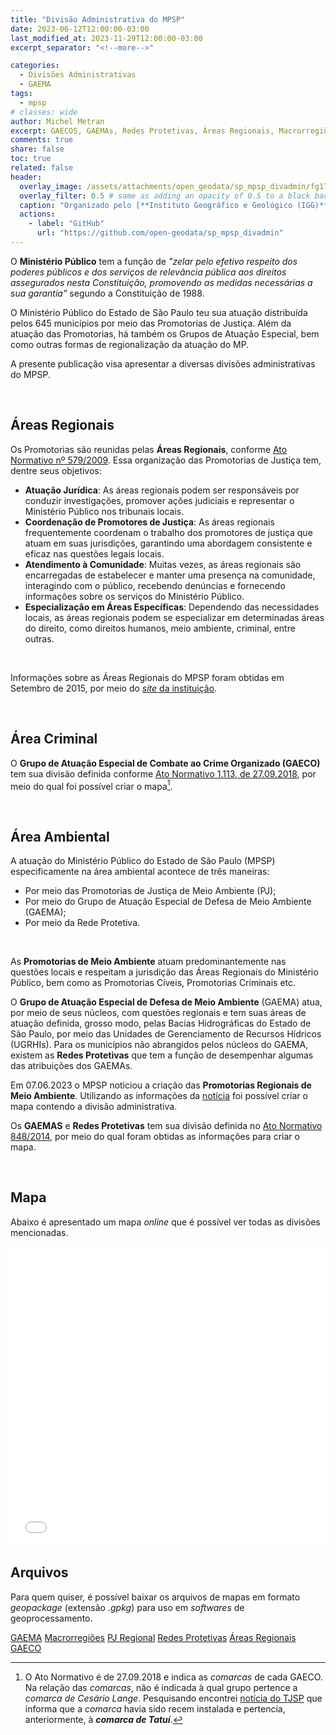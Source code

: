 ```yaml
---
title: "Divisão Administrativa do MPSP"
date: 2023-06-12T12:00:00-03:00
last_modified_at: 2023-11-29T12:00:00-03:00
excerpt_separator: "<!--more-->"

categories:
  - Divisões Administrativas
  - GAEMA
tags:
  - mpsp
# classes: wide
author: Michel Metran
excerpt: GAECOS, GAEMAs, Redes Protetivas, Áreas Regionais, Macrorregiões e outras...
comments: true
share: false
toc: true
related: false
header:
  overlay_image: /assets/attachments/open_geodata/sp_mpsp_divadmin/fg173738.jpg
  overlay_filter: 0.5 # same as adding an opacity of 0.5 to a black background
  caption: "Organizado pelo [**Instituto Geográfico e Geológico (IGG)**](https://www.al.sp.gov.br/noticia/?id=366288)"
  actions:
    - label: "GitHub"
      url: "https://github.com/open-geodata/sp_mpsp_divadmin"
---
```


O **Ministério Público** tem a função de _"zelar pelo efetivo respeito dos poderes públicos e dos serviços de relevância pública aos direitos assegurados nesta Constituição, promovendo as medidas necessárias a sua garantia"_ segundo a Constituição de 1988.

O Ministério Público do Estado de São Paulo teu sua atuação distribuída pelos 645 municípios por meio das Promotorias de Justiça. Além da atuação das Promotorias, há também os Grupos de Atuação Especial, bem como outras formas de regionalização da atuação do MP.

A presente publicação visa apresentar a diversas divisões administrativas do MPSP.

<br>

## Áreas Regionais

Os Promotorias são reunidas pelas **Áreas Regionais**, conforme [Ato Normativo nº 579/2009](http://www.mpsp.mp.br/portal/pls/portal/PORTAL.wwsbr_imt_services.GenericView?p_docname=1556724.DOC&p_type=DOC&p_viewservice=VAH&p_searchstring=). Essa organização das Promotorias de Justiça tem, dentre seus objetivos:

- **Atuação Jurídica**: As áreas regionais podem ser responsáveis por conduzir investigações, promover ações judiciais e representar o Ministério Público nos tribunais locais.
- **Coordenação de Promotores de Justiça**: As áreas regionais frequentemente coordenam o trabalho dos promotores de justiça que atuam em suas jurisdições, garantindo uma abordagem consistente e eficaz nas questões legais locais.
- **Atendimento à Comunidade**: Muitas vezes, as áreas regionais são encarregadas de estabelecer e manter uma presença na comunidade, interagindo com o público, recebendo denúncias e fornecendo informações sobre os serviços do Ministério Público.
- **Especialização em Áreas Específicas**: Dependendo das necessidades locais, as áreas regionais podem se especializar em determinadas áreas do direito, como direitos humanos, meio ambiente, criminal, entre outras.

<br>

Informações sobre as Áreas Regionais do MPSP foram obtidas em Setembro de 2015, por meio do [_site_ da instituição](https://www.mpsp.mp.br/portal/page/portal/Promotorias_de_Justica/regioes_adm/relacoes_regionais).

<br>

## Área Criminal

O **Grupo de Atuação Especial de Combate ao Crime Organizado (GAECO)** tem sua divisão definida conforme [Ato Normativo 1.113, de 27.09.2018](https://biblioteca.mpsp.mp.br//phl_img/atos/1113.pdf), por meio do qual foi possível criar o mapa[^1].

[^1]: O Ato Normativo é de 27.09.2018 e indica as *comarcas* de cada GAECO. Na relação das *comarcas*, não é indicada à qual grupo pertence a *comarca de Cesário Lange*. Pesquisando encontrei [notícia do TJSP](https://www.tjsp.jus.br/Noticias/Noticia?codigoNoticia=53960) que informa que a *comarca* havia sido recem instalada e pertencia, anteriormente, à ***comarca de Tatuí***.

<br>

## Área Ambiental

A atuação do Ministério Público do Estado de São Paulo (MPSP) especificamente na área ambiental acontece de três maneiras:

- Por meio das Promotorias de Justiça de Meio Ambiente (PJ);
- Por meio do Grupo de Atuação Especial de Defesa de Meio Ambiente (GAEMA);
- Por meio da Rede Protetiva.

<br>

As **Promotorias de Meio Ambiente** atuam predominantemente nas questões locais e respeitam a jurisdição das Áreas Regionais do Ministério Público, bem como as Promotorias Cíveis, Promotorias Criminais etc.

O **Grupo de Atuação Especial de Defesa de Meio Ambiente** (GAEMA) atua, por meio de seus núcleos, com questões regionais e tem suas áreas de atuação definida, grosso modo, pelas Bacias Hidrográficas do Estado de São Paulo, por meio das Unidades de Gerenciamento de Recursos Hídricos (UGRHIs). Para os municípios não abrangidos pelos núcleos do GAEMA, existem as **Redes Protetivas** que tem a função de desempenhar algumas das atribuições dos GAEMAs.

Em 07.06.2023 o MPSP noticiou a criação das **Promotorias Regionais de Meio Ambiente**. Utilizando as informações da [notícia](https://www.mpsp.mp.br/w/%C3%93rg%C3%A3o-especial-aprova-cria%C3%A7%C3%A3o-de-promotorias-regionais-do-meio-ambiente) foi possível criar o mapa contendo a divisão administrativa.

Os **GAEMAS** e **Redes Protetivas** tem sua divisão definida no [Ato Normativo 848/2014](https://biblioteca.mpsp.mp.br//PHL_IMG/Atos/848.pdf), por meio do qual foram obtidas as informações para criar o mapa.

<br>

## Mapa

Abaixo é apresentado um mapa _online_ que é possível ver todas as divisões mencionadas.

<iframe src="/assets/attachments/open_geodata/sp_mpsp_divadmin/mpsp_map.html" width="100%" height="480"  frameborder="0" allowfullscreen></iframe>

<br>

## Arquivos

Para quem quiser, é possível baixar os arquivos de mapas em formato _geopackage_ (extensão _.gpkg_) para uso em _softwares_ de geoprocessamento.

<a href="/assets/attachments/open_geodata/sp_mpsp_divadmin/sp_mpsp_gaema.gpkg" class="btn btn--primary">GAEMA</a>
<a href="/assets/attachments/open_geodata/sp_mpsp_divadmin/sp_mpsp_macrorregioes.gpkg" class="btn btn--primary">Macrorregiões</a>
<a href="/assets/attachments/open_geodata/sp_mpsp_divadmin/sp_mpsp_pjreg.gpkg" class="btn btn--primary">PJ Regional</a>
<a href="/assets/attachments/open_geodata/sp_mpsp_divadmin/sp_mpsp_rp.gpkg" class="btn btn--primary">Redes Protetivas</a>
<a href="/assets/attachments/open_geodata/sp_mpsp_divadmin/sp_mpsp_ar.gpkg" class="btn btn--primary">Áreas Regionais</a>
<a href="/assets/attachments/open_geodata/sp_mpsp_divadmin/sp_mpsp_geaco.gpkg" class="btn btn--primary">GAECO</a>

